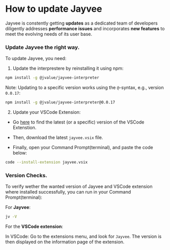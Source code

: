 # How to update Jayvee

Jayvee is constently getting **updates** as a dedicated team of developers diligently addresses **performance issues** and incorporates **new features** to meet the evolving needs of its user base.

### Update Jayvee the right way.

To update Jayvee, you need:

1. Update the interprestere by reinstalling it using npm:

```bash
npm install -g @jvalue/jayvee-interpreter
```

Note: Updating to a specific version works using the `@`-syntax, e.g., version `0.0.17`:

```bash
npm install -g @jvalue/jayvee-interpreter@0.0.17
```

2. Update your VSCode Extension:

- Go [here](https://github.com/jvalue/jayvee/releases/latest) to find the latest (or a specific) version of the VSCode Extenstion.

- Then, download the latest `jayvee.vsix` file.

- Finally, open your Command Prompt(terminal), and paste the code below:

```bash
code --install-extension jayvee.vsix
```

### Version Checks.

To verify wether the wanted version of Jayvee and VSCode extension where installed successfully, you can run in your Command Prompt(terminal):

For **Jayvee**:

```bash
jv -V
```

For the **VSCode extension**:

In VSCode: Go to the extensions menu, and look for `Jayvee`. The version is then displayed on the information page of the extension.
